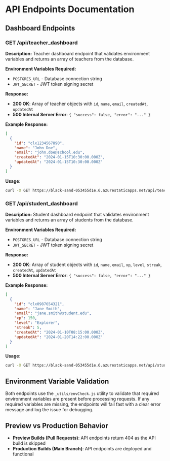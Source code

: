 # API Endpoints Documentation

## Dashboard Endpoints

### GET /api/teacher_dashboard

**Description:** Teacher dashboard endpoint that validates environment variables and returns an array of teachers from the database.

**Environment Variables Required:**
- `POSTGRES_URL` - Database connection string
- `JWT_SECRET` - JWT token signing secret

**Response:**
- **200 OK**: Array of teacher objects with `id`, `name`, `email`, `createdAt`, `updatedAt`
- **500 Internal Server Error**: `{ "success": false, "error": "..." }`

**Example Response:**
```json
[
  {
    "id": "clx1234567890",
    "name": "John Doe",
    "email": "john.doe@school.edu",
    "createdAt": "2024-01-15T10:30:00.000Z",
    "updatedAt": "2024-01-15T10:30:00.000Z"
  }
]
```

**Usage:**
```bash
curl -X GET https://black-sand-053455d1e.6.azurestaticapps.net/api/teacher_dashboard
```

### GET /api/student_dashboard

**Description:** Student dashboard endpoint that validates environment variables and returns an array of students from the database.

**Environment Variables Required:**
- `POSTGRES_URL` - Database connection string
- `JWT_SECRET` - JWT token signing secret

**Response:**
- **200 OK**: Array of student objects with `id`, `name`, `email`, `xp`, `level`, `streak`, `createdAt`, `updatedAt`
- **500 Internal Server Error**: `{ "success": false, "error": "..." }`

**Example Response:**
```json
[
  {
    "id": "clx0987654321",
    "name": "Jane Smith",
    "email": "jane.smith@student.edu",
    "xp": 150,
    "level": "Explorer",
    "streak": 5,
    "createdAt": "2024-01-10T08:15:00.000Z",
    "updatedAt": "2024-01-20T14:22:00.000Z"
  }
]
```

**Usage:**
```bash
curl -X GET https://black-sand-053455d1e.6.azurestaticapps.net/api/student_dashboard
```

## Environment Variable Validation

Both endpoints use the `_utils/envCheck.js` utility to validate that required environment variables are present before processing requests. If any required variables are missing, the endpoints will fail fast with a clear error message and log the issue for debugging.

## Preview vs Production Behavior

- **Preview Builds (Pull Requests)**: API endpoints return 404 as the API build is skipped
- **Production Builds (Main Branch)**: API endpoints are deployed and functional
